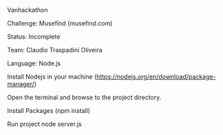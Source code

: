 Vanhackathon

Challenge: Musefind (musefind.com)

Status: Incomplete

Team: Claudio Traspadini Oliveira

Language: Node.js



Install Nodejs in your machine (https://nodejs.org/en/download/package-manager/)

Open the terminal and browse to the project directory.

Install Packages (npm install)

Run project node server.js

